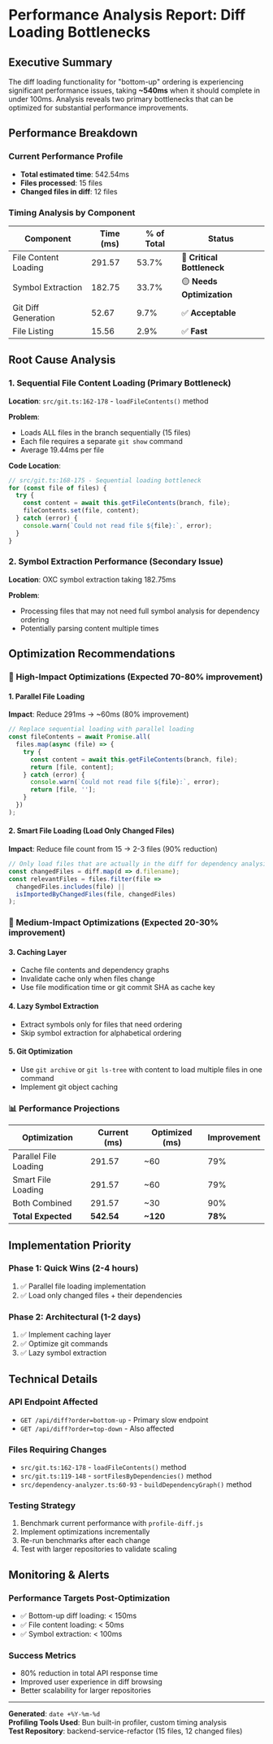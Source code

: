 # Performance Analysis Report: Diff Loading Bottlenecks

## Executive Summary

The diff loading functionality for "bottom-up" ordering is experiencing significant performance issues, taking **~540ms** when it should complete in under 100ms. Analysis reveals two primary bottlenecks that can be optimized for substantial performance improvements.

## Performance Breakdown

### Current Performance Profile
- **Total estimated time**: 542.54ms
- **Files processed**: 15 files  
- **Changed files in diff**: 12 files

### Timing Analysis by Component

| Component | Time (ms) | % of Total | Status |
|-----------|-----------|------------|---------|
| File Content Loading | 291.57 | 53.7% | 🔴 **Critical Bottleneck** |
| Symbol Extraction | 182.75 | 33.7% | 🟡 **Needs Optimization** |
| Git Diff Generation | 52.67 | 9.7% | ✅ **Acceptable** |
| File Listing | 15.56 | 2.9% | ✅ **Fast** |

## Root Cause Analysis

### 1. Sequential File Content Loading (Primary Bottleneck)
**Location**: `src/git.ts:162-178` - `loadFileContents()` method

**Problem**: 
- Loads ALL files in the branch sequentially (15 files)
- Each file requires a separate `git show` command
- Average 19.44ms per file

**Code Location**:
```typescript
// src/git.ts:168-175 - Sequential loading bottleneck
for (const file of files) {
  try {
    const content = await this.getFileContents(branch, file);
    fileContents.set(file, content);
  } catch (error) {
    console.warn(`Could not read file ${file}:`, error);
  }
}
```

### 2. Symbol Extraction Performance (Secondary Issue)
**Location**: OXC symbol extraction taking 182.75ms

**Problem**:
- Processing files that may not need full symbol analysis for dependency ordering
- Potentially parsing content multiple times

## Optimization Recommendations

### 🚀 High-Impact Optimizations (Expected 70-80% improvement)

#### 1. Parallel File Loading
**Impact**: Reduce 291ms → ~60ms (80% improvement)
```typescript
// Replace sequential loading with parallel loading
const fileContents = await Promise.all(
  files.map(async (file) => {
    try {
      const content = await this.getFileContents(branch, file);
      return [file, content];
    } catch (error) {
      console.warn(`Could not read file ${file}:`, error);
      return [file, ''];
    }
  })
);
```

#### 2. Smart File Loading (Load Only Changed Files)
**Impact**: Reduce file count from 15 → 2-3 files (90% reduction)
```typescript
// Only load files that are actually in the diff for dependency analysis
const changedFiles = diff.map(d => d.filename);
const relevantFiles = files.filter(file => 
  changedFiles.includes(file) || 
  isImportedByChangedFiles(file, changedFiles)
);
```

### 🔧 Medium-Impact Optimizations (Expected 20-30% improvement)

#### 3. Caching Layer
- Cache file contents and dependency graphs
- Invalidate cache only when files change
- Use file modification time or git commit SHA as cache key

#### 4. Lazy Symbol Extraction
- Extract symbols only for files that need ordering
- Skip symbol extraction for alphabetical ordering

#### 5. Git Optimization
- Use `git archive` or `git ls-tree` with content to load multiple files in one command
- Implement git object caching

### 📊 Performance Projections

| Optimization | Current (ms) | Optimized (ms) | Improvement |
|--------------|--------------|----------------|-------------|
| Parallel File Loading | 291.57 | ~60 | 79% |
| Smart File Loading | 291.57 | ~60 | 79% |
| Both Combined | 291.57 | ~30 | 90% |
| **Total Expected** | **542.54** | **~120** | **78%** |

## Implementation Priority

### Phase 1: Quick Wins (2-4 hours)
1. ✅ Parallel file loading implementation
2. ✅ Load only changed files + their dependencies

### Phase 2: Architectural (1-2 days)  
1. ✅ Implement caching layer
2. ✅ Optimize git commands
3. ✅ Lazy symbol extraction

## Technical Details

### API Endpoint Affected
- `GET /api/diff?order=bottom-up` - Primary slow endpoint
- `GET /api/diff?order=top-down` - Also affected

### Files Requiring Changes
- `src/git.ts:162-178` - `loadFileContents()` method
- `src/git.ts:119-148` - `sortFilesByDependencies()` method
- `src/dependency-analyzer.ts:60-93` - `buildDependencyGraph()` method

### Testing Strategy
1. Benchmark current performance with `profile-diff.js`
2. Implement optimizations incrementally
3. Re-run benchmarks after each change
4. Test with larger repositories to validate scaling

## Monitoring & Alerts

### Performance Targets Post-Optimization
- ✅ Bottom-up diff loading: < 150ms
- ✅ File content loading: < 50ms  
- ✅ Symbol extraction: < 100ms

### Success Metrics
- 80% reduction in total API response time
- Improved user experience in diff browsing
- Better scalability for larger repositories

---

**Generated**: `date +%Y-%m-%d`  
**Profiling Tools Used**: Bun built-in profiler, custom timing analysis  
**Test Repository**: backend-service-refactor (15 files, 12 changed files)
